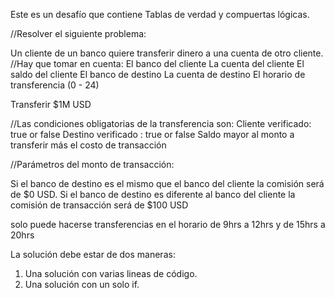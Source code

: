 Este es un desafío que contiene Tablas de verdad y compuertas lógicas.

//Resolver el siguiente problema:

Un cliente de un banco quiere transferir dinero a una cuenta de otro cliente.
//Hay que tomar en cuenta:
El banco del cliente
La cuenta del cliente
El saldo del cliente
El banco de destino
La cuenta de destino
El horario de transferencia (0 - 24)

Transferir $1M USD

//Las condiciones obligatorias de la transferencia son:
Cliente verificado: true or false
Destino verificado : true or false
Saldo mayor al monto a transferir más el costo de transacción

//Parámetros del monto de transacción:

Si el banco de destino es el mismo que el banco del cliente la comisión será de $0 USD.
Si el banco de destino es diferente al banco del cliente la comisión de transacción será de $100 USD

solo puede hacerse transferencias en el horario de 9hrs a 12hrs y de 15hrs a 20hrs

La solución debe estar de dos maneras:

1. Una solución con varias lineas de código.
2. Una solución con un solo if.
